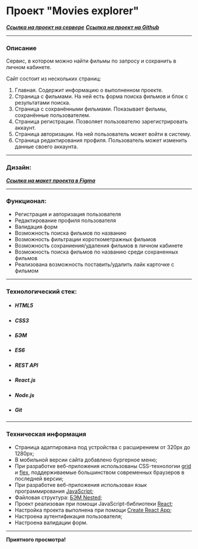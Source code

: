 # Проект "Movies explorer"

**_[Cсылка на проект на сервере](https://movies-explorer.loner.nomoredomains.club)_**
**_[Cсылка на проект на Github](https://loner789.github.io/movies-explorer-frontend/)_**

---

### Описание

Сервис, в котором можно найти фильмы по запросу и сохранить в личном кабинете.

Сайт состоит из нескольких страниц:
1. Главная. Содержит информацию о выполненном проекте.
2. Страница с фильмами. На ней есть форма поиска фильмов и блок с результатами поиска.
3. Страница с сохранёнными фильмами. Показывает фильмы, сохранённые пользователем.
4. Страница регистрации. Позволяет пользователю зарегистрировать аккаунт.
5. Страница авторизации. На ней пользователь может войти в систему.
6. Страница редактирования профиля. Пользователь может изменить данные своего аккаунта.

---
### Дизайн:
**_[Cсылка на макет проекта в Figma](https://drive.google.com/file/d/1oy7ZhKN2g5_akL7R3f_od5LArr5tOt14/view?usp=sharing)_**

---
### Функционал:
* Регистрация и авторизация пользователя
* Редактирование профиля пользователя
* Валидация форм
* Возможность поиска фильмов по названию
* Возможность фильтрации короткометражных фильмов
* Возможность сохраниения/удаления фильмов в личном кабинете
* Возможность поиска фильмов по названию среди сохраненных фильмов
* Реализована возможность поставить/удалить лайк карточке с фильмом

---
### Технологический стек:
* ##### HTML5
* ##### CSS3
* ##### БЭМ
* ##### ES6
* ##### REST API
* ##### React.js
* ##### Node.js
* ##### Git
---

### Техническая информация

- Страница адаптирована под устройства с расширением от 320px до 1280px;
- В мобильной версии сайта добавлено бургерное меню;
- При разработке веб-приложения использованы CSS-технологии [grid](https://developer.mozilla.org/ru/docs/Web/CSS/CSS_Grid_Layout/Basic_Concepts_of_Grid_Layout) и [flex](https://developer.mozilla.org/ru/docs/Learn/CSS/CSS_layout/Flexbox), поддерживаемые большинством современных браузеров в последней версии;
- При разработке веб-приложения использован язык программирования [JavaScript](https://ru.wikipedia.org/wiki/JavaScript);
- Файловая структура: [БЭМ Nested](https://ru.bem.info/methodology/filestructure/#nested);
- Проект реализован при помощи JavaScript-библиотеки [React](https://reactjs.org/);
- Настройка проекта выполнена при помощи [Create React App](https://reactdev.ru/libs/cra/);
- Настроена аутентификация пользователя;
- Настроена валидации форм.

---

**Приятного просмотра!**

